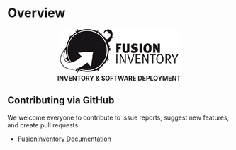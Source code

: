 # Overview

<p align="center">
    <a href="https://fusioninventory.org/">
        <img src="assets/logo.png" alt="FusionInventory">
    </a>
    <br>
    <strong>INVENTORY & SOFTWARE DEPLOYMENT</strong>
</p>

## Contributing via GitHub

We welcome everyone to contribute to issue reports, suggest new features, and create pull requests.

- [FusionInventory Documentation](https://github.com/fusioninventory/documentation)  
